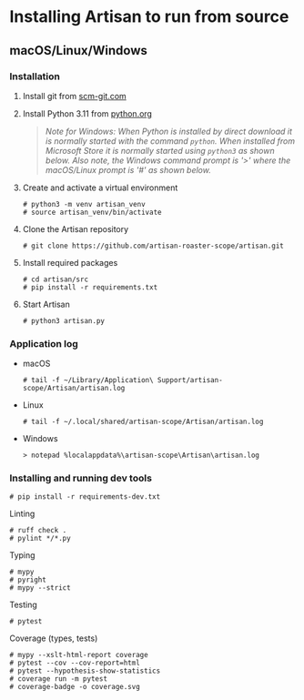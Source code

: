 # Installing Artisan to run from source

## macOS/Linux/Windows

### Installation

1. Install git from [scm-git.com](https://git-scm.com/downloads)

2. Install Python 3.11 from [python.org](https://www.python.org/)

   >*Note for Windows: When Python is installed by direct download it is normally started with the command `python`.  When installed from Microsoft Store it is normally started using `python3` as shown below. Also note, the Windows command prompt is '>' where the macOS/Linux prompt is '#' as shown below.*


3. Create and activate a virtual environment

    ```
    # python3 -m venv artisan_venv
    # source artisan_venv/bin/activate
    ```

4. Clone the Artisan repository

    ```
    # git clone https://github.com/artisan-roaster-scope/artisan.git
    ```

5. Install required packages

    ```
    # cd artisan/src
    # pip install -r requirements.txt
    ```

[comment]: # (Removing this section for now.  To restore delete the comment lines and the blank lines immeditely above them.)

[comment]: # (6. Build derived artifacts)


[comment]: # (    macOS/Linux)

[comment]: # (    ```)

[comment]: # (    # ./build-derived.sh)

[comment]: # (    ```)

[comment]: # (    Windows)


[comment]: # (    ```)

[comment]: # (    > build-derived-win.bat)

[comment]: # (    ```)

[comment]: # (When restoring change the nu,ber below to '7')

6. Start Artisan

   ```
   # python3 artisan.py
   ```

### Application log

- macOS

   ```
   # tail -f ~/Library/Application\ Support/artisan-scope/Artisan/artisan.log
   ```

- Linux

   ```
   # tail -f ~/.local/shared/artisan-scope/Artisan/artisan.log
   ```
 - Windows

   ```
   > notepad %localappdata%\artisan-scope\Artisan\artisan.log
   ```


### Installing and running dev tools

```
# pip install -r requirements-dev.txt
```

Linting


```
# ruff check .
# pylint */*.py
```

Typing

```
# mypy
# pyright
# mypy --strict
```

Testing


```
# pytest
```

Coverage (types, tests)

```
# mypy --xslt-html-report coverage
# pytest --cov --cov-report=html
# pytest --hypothesis-show-statistics
# coverage run -m pytest
# coverage-badge -o coverage.svg
```


